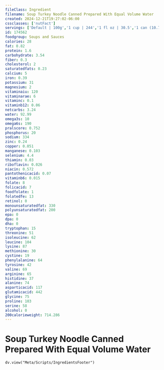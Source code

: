 ```yaml
---
fileClass: Ingredient
filename: Soup Turkey Noodle Canned Prepared With Equal Volume Water
created: 2024-12-21T19:27:02-06:00
cssclasses: ['nutFact']
servings: ['Default | 100g','1 cup | 244','1 fl oz | 30.5','1 can (10.75 oz), prepared | 593']
id: 174562
foodgroup: Soups and Sauces
calories: 28
fat: 0.82
protein: 1.6
carbohydrate: 3.54
fiber: 0.3
cholesterol: 2
saturatedfats: 0.23
calcium: 5
iron: 0.39
potassium: 31
magnesium: 2
vitaminaiu: 120
vitaminarae: 6
vitaminc: 0.1
vitaminb12: 0.06
netcarbs: 3.24
water: 92.99
omega3s: 10
omega6s: 190
pralscore: 0.752
phosphorus: 20
sodium: 334
zinc: 0.24
copper: 0.051
manganese: 0.103
selenium: 4.4
thiamin: 0.03
riboflavin: 0.026
niacin: 0.572
pantothenicacid: 0.07
vitaminb6: 0.015
folate: 8
folicacid: 7
foodfolate: 1
folatedfe: 13
retinol: 0
monounsaturatedfat: 330
polyunsaturatedfat: 200
epa: 0
dpa: 0
dha: 0
tryptophan: 15
threonine: 51
isoleucine: 62
leucine: 104
lysine: 87
methionine: 30
cystine: 19
phenylalanine: 64
tyrosine: 42
valine: 69
arginine: 65
histidine: 37
alanine: 74
asparticacid: 117
glutamicacid: 442
glycine: 75
proline: 103
serine: 58
alcohol: 0
200calorieweight: 714.286
---
```


# Soup Turkey Noodle Canned Prepared With Equal Volume Water

```dataviewjs
dv.view("Meta/Scripts/IngredientsFooter")
```